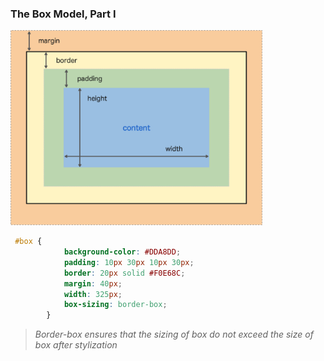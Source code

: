 ### The Box Model, Part I

<img src="css-box-model.png"  width="80%" height="auto" />

```css 
 #box {
            background-color: #DDA8DD;
            padding: 10px 30px 10px 30px;
            border: 20px solid #F0E68C;
            margin: 40px;
            width: 325px;
            box-sizing: border-box;
        }
```

> *Border-box ensures that the sizing of box do not exceed the size of box after stylization*